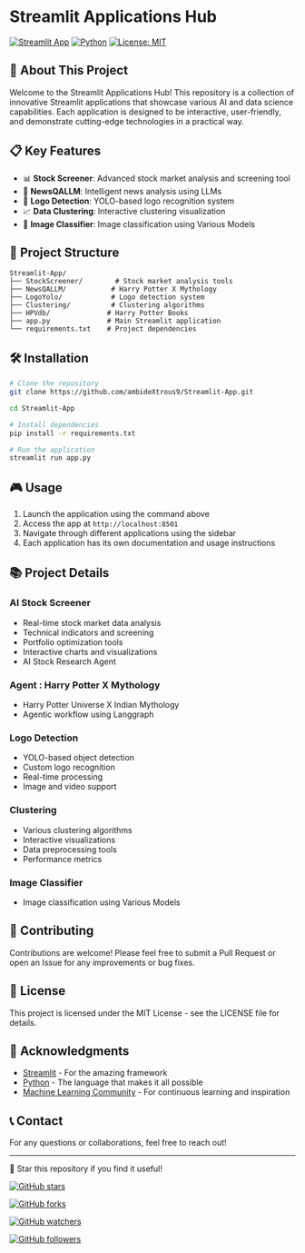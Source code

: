 # Streamlit Applications Hub

[![Streamlit App](https://img.shields.io/badge/Streamlit-App-blue?logo=streamlit)](https://ambidextrous.streamlit.app/)
[![Python](https://img.shields.io/badge/Python-3.8+-blue)](https://www.python.org/)
[![License: MIT](https://img.shields.io/badge/License-MIT-yellow.svg)](https://opensource.org/licenses/MIT)


## 🚀 About This Project

Welcome to the Streamlit Applications Hub! This repository is a collection of innovative Streamlit applications that showcase various AI and data science capabilities. Each application is designed to be interactive, user-friendly, and demonstrate cutting-edge technologies in a practical way.

## 📋 Key Features

- 📊 **Stock Screener**: Advanced stock market analysis and screening tool
- 📖 **NewsQALLM**: Intelligent news analysis using LLMs
- 🎯 **Logo Detection**: YOLO-based logo recognition system
- 📈 **Data Clustering**: Interactive clustering visualization
- 🧠 **Image Classifier**: Image classification using Various Models

## 📁 Project Structure

```
Streamlit-App/
├── StockScreener/        # Stock market analysis tools
├── NewsQALLM/           # Harry Potter X Mythology
├── LogoYolo/            # Logo detection system
├── Clustering/          # Clustering algorithms
├── HPVdb/              # Harry Potter Books
├── app.py              # Main Streamlit application
└── requirements.txt    # Project dependencies
```

## 🛠️ Installation

```bash
# Clone the repository
git clone https://github.com/ambideXtrous9/Streamlit-App.git

cd Streamlit-App

# Install dependencies
pip install -r requirements.txt

# Run the application
streamlit run app.py
```

## 🎮 Usage

1. Launch the application using the command above
2. Access the app at `http://localhost:8501`
3. Navigate through different applications using the sidebar
4. Each application has its own documentation and usage instructions

## 📚 Project Details

### AI Stock Screener
- Real-time stock market data analysis
- Technical indicators and screening
- Portfolio optimization tools
- Interactive charts and visualizations
- AI Stock Research Agent

### Agent : Harry Potter X Mythology
- Harry Potter Universe X Indian Mythology 
- Agentic workflow using Langgraph

### Logo Detection
- YOLO-based object detection
- Custom logo recognition
- Real-time processing
- Image and video support

### Clustering
- Various clustering algorithms
- Interactive visualizations
- Data preprocessing tools
- Performance metrics

### Image Classifier
- Image classification using Various Models


## 🤝 Contributing

Contributions are welcome! Please feel free to submit a Pull Request or open an Issue for any improvements or bug fixes.

## 📄 License

This project is licensed under the MIT License - see the LICENSE file for details.

## 🙏 Acknowledgments

- [Streamlit](https://streamlit.io/) - For the amazing framework
- [Python](https://www.python.org/) - The language that makes it all possible
- [Machine Learning Community](https://www.kaggle.com/) - For continuous learning and inspiration

## 📞 Contact

For any questions or collaborations, feel free to reach out!

---

🌟 Star this repository if you find it useful!

[![GitHub stars](https://img.shields.io/github/stars/ambideXtrous9/Streamlit-App.svg?style=social&label=Star)](https://github.com/ambideXtrous9/Streamlit-App)

[![GitHub forks](https://img.shields.io/github/forks/ambideXtrous9/Streamlit-App.svg?style=social&label=Fork)](https://github.com/ambideXtrous9/Streamlit-App/fork)

[![GitHub watchers](https://img.shields.io/github/watchers/ambideXtrous9/Streamlit-App.svg?style=social&label=Watch)](https://github.com/ambideXtrous9/Streamlit-App/watchers)

[![GitHub followers](https://img.shields.io/github/followers/ambideXtrous9.svg?style=social&label=Follow)](https://github.com/ambideXtrous9/followers)